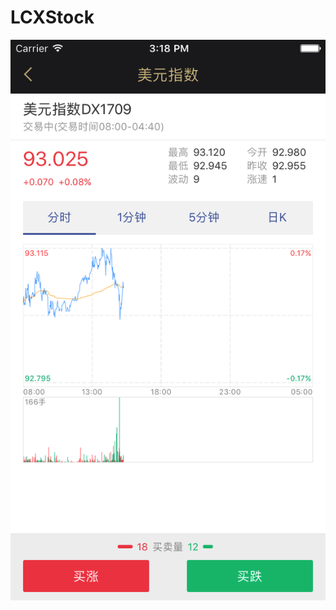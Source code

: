 # LCXStock
![image](https://github.com/lengge/LCXStock/blob/master/Simulator%20Screen%20Shot%202017%E5%B9%B48%E6%9C%8814%E6%97%A5%20%E4%B8%8B%E5%8D%883.18.03.png)
